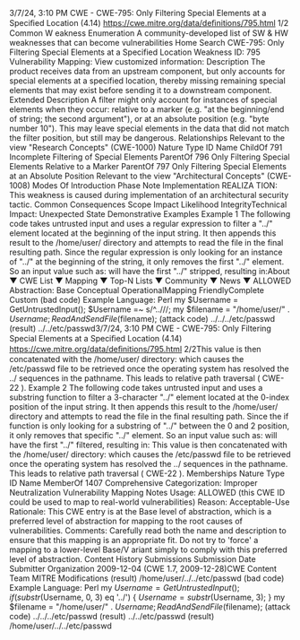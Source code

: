 3/7/24, 3:10 PM CWE - CWE-795: Only Filtering Special Elements at a Speciﬁed Location (4.14)
https://cwe.mitre.org/data/deﬁnitions/795.html 1/2
Common W eakness Enumeration
A community-developed list of SW & HW weaknesses that can become
vulnerabilities
Home Search
CWE-795: Only Filtering Special Elements at a Specified Location
Weakness ID: 795
Vulnerability Mapping: 
View customized information:
 Description
The product receives data from an upstream component, but only accounts for special elements at a specified location, thereby
missing remaining special elements that may exist before sending it to a downstream component.
 Extended Description
A filter might only account for instances of special elements when they occur:
relative to a marker (e.g. "at the beginning/end of string; the second argument"), or
at an absolute position (e.g. "byte number 10").
This may leave special elements in the data that did not match the filter position, but still may be dangerous.
 Relationships
 Relevant to the view "Research Concepts" (CWE-1000)
Nature Type ID Name
ChildOf 791 Incomplete Filtering of Special Elements
ParentOf 796 Only Filtering Special Elements Relative to a Marker
ParentOf 797 Only Filtering Special Elements at an Absolute Position
 Relevant to the view "Architectural Concepts" (CWE-1008)
 Modes Of Introduction
Phase Note
Implementation REALIZA TION: This weakness is caused during implementation of an architectural security tactic.
 Common Consequences
Scope Impact Likelihood
IntegrityTechnical Impact: Unexpected State
 Demonstrative Examples
Example 1
The following code takes untrusted input and uses a regular expression to filter a "../" element located at the beginning of the input
string. It then appends this result to the /home/user/ directory and attempts to read the file in the final resulting path.
Since the regular expression is only looking for an instance of "../" at the beginning of the string, it only removes the first "../" element.
So an input value such as:
will have the first "../" stripped, resulting in:About ▼ CWE List ▼ Mapping ▼ Top-N Lists ▼ Community ▼ News ▼
ALLOWED
Abstraction: Base
Conceptual OperationalMapping
FriendlyComplete Custom
(bad code) Example Language: Perl 
my $Username = GetUntrustedInput();
$Username =~ s/^\.\.\///;
my $filename = "/home/user/" . $Username;
ReadAndSendFile($filename);
(attack code) 
../../../etc/passwd
(result) 
../../etc/passwd3/7/24, 3:10 PM CWE - CWE-795: Only Filtering Special Elements at a Speciﬁed Location (4.14)
https://cwe.mitre.org/data/deﬁnitions/795.html 2/2This value is then concatenated with the /home/user/ directory:
which causes the /etc/passwd file to be retrieved once the operating system has resolved the ../ sequences in the pathname. This
leads to relative path traversal ( CWE-22 ).
Example 2
The following code takes untrusted input and uses a substring function to filter a 3-character "../" element located at the 0-index
position of the input string. It then appends this result to the /home/user/ directory and attempts to read the file in the final resulting
path.
Since the if function is only looking for a substring of "../" between the 0 and 2 position, it only removes that specific "../" element. So
an input value such as:
will have the first "../" filtered, resulting in:
This value is then concatenated with the /home/user/ directory:
which causes the /etc/passwd file to be retrieved once the operating system has resolved the ../ sequences in the pathname. This
leads to relative path traversal ( CWE-22 ).
 Memberships
Nature Type ID Name
MemberOf 1407 Comprehensive Categorization: Improper Neutralization
 Vulnerability Mapping Notes
Usage: ALLOWED (this CWE ID could be used to map to real-world vulnerabilities)
Reason: Acceptable-Use
Rationale:
This CWE entry is at the Base level of abstraction, which is a preferred level of abstraction for mapping to the root causes of
vulnerabilities.
Comments:
Carefully read both the name and description to ensure that this mapping is an appropriate fit. Do not try to 'force' a mapping to a
lower-level Base/V ariant simply to comply with this preferred level of abstraction.
 Content History
 Submissions
Submission Date Submitter Organization
2009-12-04
(CWE 1.7, 2009-12-28)CWE Content Team MITRE
 Modifications
(result) 
/home/user/../../etc/passwd
(bad code) Example Language: Perl 
my $Username = GetUntrustedInput();
if (substr($Username, 0, 3) eq '../') {
$Username = substr($Username, 3);
}
my $filename = "/home/user/" . $Username;
ReadAndSendFile($filename);
(attack code) 
../../../etc/passwd
(result) 
../../etc/passwd
(result) 
/home/user/../../etc/passwd